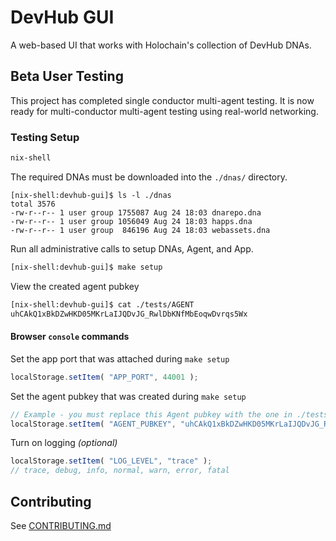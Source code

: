 
# DevHub GUI
A web-based UI that works with Holochain's collection of DevHub DNAs.

## Beta User Testing
This project has completed single conductor multi-agent testing.  It is now ready for
multi-conductor multi-agent testing using real-world networking.

### Testing Setup

```bash
nix-shell
```

The required DNAs must be downloaded into the `./dnas/` directory.
```
[nix-shell:devhub-gui]$ ls -l ./dnas
total 3576
-rw-r--r-- 1 user group 1755087 Aug 24 18:03 dnarepo.dna
-rw-r--r-- 1 user group 1056049 Aug 24 18:03 happs.dna
-rw-r--r-- 1 user group  846196 Aug 24 18:03 webassets.dna
```

Run all administrative calls to setup DNAs, Agent, and App.
```bash
[nix-shell:devhub-gui]$ make setup
```

View the created agent pubkey
```bash
[nix-shell:devhub-gui]$ cat ./tests/AGENT
uhCAkQ1xBkDZwHKD05MKrLaIJQDvJG_RwlDbKNfMbEoqwDvrqs5Wx
```

#### Browser `console` commands

Set the app port that was attached during `make setup`
```javascript
localStorage.setItem( "APP_PORT", 44001 );
```

Set the agent pubkey that was created during `make setup`
```javascript
// Example - you must replace this Agent pubkey with the one in ./tests/AGENT
localStorage.setItem( "AGENT_PUBKEY", "uhCAkQ1xBkDZwHKD05MKrLaIJQDvJG_RwlDbKNfMbEoqwDvrqs5Wx" );
```

Turn on logging *(optional)*
```javascript
localStorage.setItem( "LOG_LEVEL", "trace" );
// trace, debug, info, normal, warn, error, fatal
```

## Contributing

See [CONTRIBUTING.md](./CONTRIBUTING.md)

